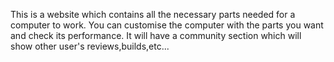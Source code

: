 This is a website which contains all the necessary parts needed for a computer to work.
You can customise the computer with the parts you want and check its performance. 
It will have a community section which will show other user's reviews,builds,etc...
